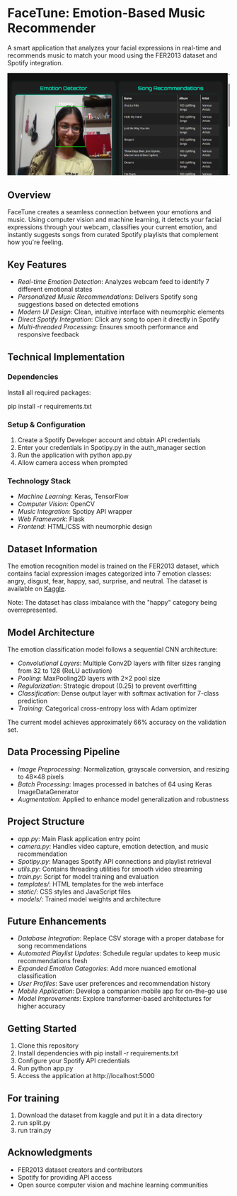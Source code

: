 # FaceTune: Emotion-Based Music Recommender

A smart application that analyzes your facial expressions in real-time and recommends music to match your mood using the FER2013 dataset and Spotify integration.

![Project Preview](./image/demo.png)

## Overview

FaceTune creates a seamless connection between your emotions and music. Using computer vision and machine learning, it detects your facial expressions through your webcam, classifies your current emotion, and instantly suggests songs from curated Spotify playlists that complement how you're feeling.

## Key Features

- *Real-time Emotion Detection*: Analyzes webcam feed to identify 7 different emotional states
- *Personalized Music Recommendations*: Delivers Spotify song suggestions based on detected emotions
- *Modern UI Design*: Clean, intuitive interface with neumorphic elements
- *Direct Spotify Integration*: Click any song to open it directly in Spotify
- *Multi-threaded Processing*: Ensures smooth performance and responsive feedback

## Technical Implementation

### Dependencies

Install all required packages:

pip install -r requirements.txt


### Setup & Configuration

1. Create a Spotify Developer account and obtain API credentials
2. Enter your credentials in Spotipy.py in the auth_manager section
3. Run the application with python app.py
4. Allow camera access when prompted

### Technology Stack

- *Machine Learning*: Keras, TensorFlow
- *Computer Vision*: OpenCV
- *Music Integration*: Spotipy API wrapper
- *Web Framework*: Flask
- *Frontend*: HTML/CSS with neumorphic design

## Dataset Information

The emotion recognition model is trained on the FER2013 dataset, which contains facial expression images categorized into 7 emotion classes: angry, disgust, fear, happy, sad, surprise, and neutral. The dataset is available on [Kaggle](https://www.kaggle.com/msambare/fer2013).

Note: The dataset has class imbalance with the "happy" category being overrepresented.

## Model Architecture

The emotion classification model follows a sequential CNN architecture:
- *Convolutional Layers*: Multiple Conv2D layers with filter sizes ranging from 32 to 128 (ReLU activation)
- *Pooling*: MaxPooling2D layers with 2×2 pool size
- *Regularization*: Strategic dropout (0.25) to prevent overfitting
- *Classification*: Dense output layer with softmax activation for 7-class prediction
- *Training*: Categorical cross-entropy loss with Adam optimizer

The current model achieves approximately 66% accuracy on the validation set.

## Data Processing Pipeline

- *Image Preprocessing*: Normalization, grayscale conversion, and resizing to 48×48 pixels
- *Batch Processing*: Images processed in batches of 64 using Keras ImageDataGenerator
- *Augmentation*: Applied to enhance model generalization and robustness

## Project Structure

- *app.py*: Main Flask application entry point
- *camera.py*: Handles video capture, emotion detection, and music recommendation
- *Spotipy.py*: Manages Spotify API connections and playlist retrieval
- *utils.py*: Contains threading utilities for smooth video streaming
- *train.py*: Script for model training and evaluation 
- *templates/*: HTML templates for the web interface
- *static/*: CSS styles and JavaScript files
- *models/*: Trained model weights and architecture

## Future Enhancements

- *Database Integration*: Replace CSV storage with a proper database for song recommendations
- *Automated Playlist Updates*: Schedule regular updates to keep music recommendations fresh
- *Expanded Emotion Categories*: Add more nuanced emotional classification
- *User Profiles*: Save user preferences and recommendation history
- *Mobile Application*: Develop a companion mobile app for on-the-go use
- *Model Improvements*: Explore transformer-based architectures for higher accuracy

## Getting Started

1. Clone this repository
2. Install dependencies with pip install -r requirements.txt
3. Configure your Spotify API credentials
4. Run python app.py
5. Access the application at http://localhost:5000

## For training
1. Download the dataset from kaggle and put it in a data directory
2. run split.py
3. run train.py

## Acknowledgments

- FER2013 dataset creators and contributors
- Spotify for providing API access
- Open source computer vision and machine learning communities